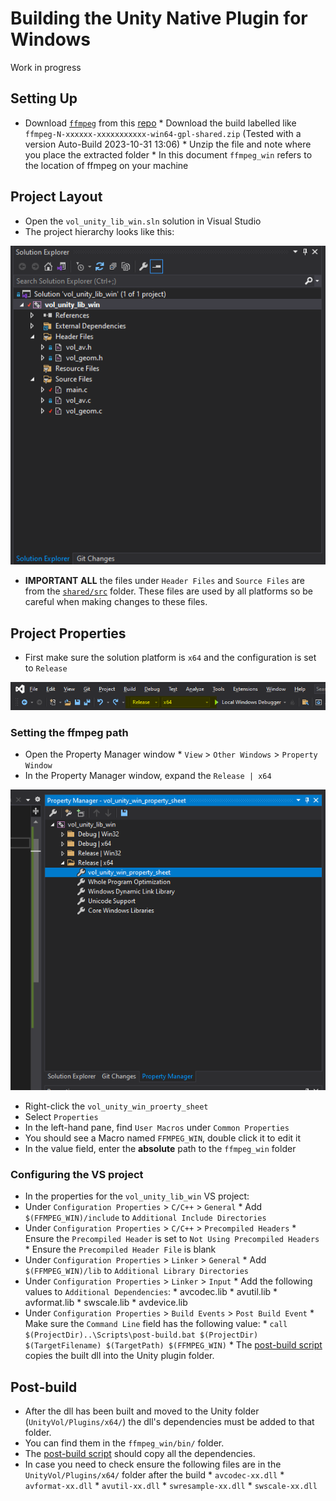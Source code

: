 # Building the Unity Native Plugin for Windows

Work in progress 

## Setting Up
* Download [`ffmpeg`](https://ffmpeg.org/) from this [repo](https://github.com/BtbN/FFmpeg-Builds/releases)
      * Download the build labelled like `ffmpeg-N-xxxxxx-xxxxxxxxxxx-win64-gpl-shared.zip` (Tested with a version Auto-Build 2023-10-31 13:06)
      * Unzip the file and note where you place the extracted folder
      * In this document `ffmpeg_win` refers to the location of ffmpeg on your machine  

## Project Layout
* Open the `vol_unity_lib_win.sln` solution in Visual Studio
* The project hierarchy looks like this:

![Win Project Hierarchy](/readme_resources/image-19.png)

* **IMPORTANT** __ALL__ the files under `Header Files` and `Source Files` are from the [`shared/src`](/shared/src/) folder. These files are used by all platforms so be careful when making changes to these files. 

## Project Properties 
* First make sure the solution platform is `x64` and the configuration is set to `Release`

![Solution Platform & Configuration](/readme_resources/image-20.png)


### Setting the ffmpeg path
* Open the Property Manager window
      * `View` > `Other Windows` > `Property Window` 
* In the Property Manager window, expand the `Release | x64` 

![Property Manager Window](/readme_resources/image-21.png)

* Right-click the `vol_unity_win_proerty_sheet`
* Select `Properties` 
* In the left-hand pane, find `User Macros` under `Common Properties` 
* You should see a Macro named `FFMPEG_WIN`, double click it to edit it
* In the value field, enter the **absolute** path to the `ffmpeg_win` folder 

### Configuring the VS project 
* In the properties for the `vol_unity_lib_win` VS project:
* Under `Configuration Properties` > `C/C++` > `General`
      * Add `$(FFMPEG_WIN)/include` to `Additional Include Directories`
* Under `Configuration Properties` > `C/C++` > `Precompiled Headers` 
      * Ensure the `Precompiled Header` is set to `Not Using Precompiled Headers`
      * Ensure the `Precompiled Header File` is blank
* Under `Configuration Properties` > `Linker` > `General` 
      * Add `$(FFMPEG_WIN)/lib` to `Additional Library Directories`
* Under `Configuration Properties` > `Linker` > `Input`
      * Add the following values to `Additional Dependencies`:
            * avcodec.lib
            * avutil.lib
            * avformat.lib
            * swscale.lib
            * avdevice.lib
* Under `Configuration Properties` > `Build Events` > `Post Build Event` 
      * Make sure the `Command Line` field has the following value:
      * `call $(ProjectDir)..\Scripts\post-build.bat $(ProjectDir) $(TargetFilename) $(TargetPath) $(FFMPEG_WIN)`
      * The [post-build script](/windows/vol_unity_lib_win/Scripts/post-build.bat) copies the built dll into the Unity plugin folder.


## Post-build
* After the dll has been built and moved to the Unity folder (`UnityVol/Plugins/x64/`) the dll's dependencies must be added to that folder. 
* You can find them in the `ffmpeg_win/bin/` folder.
* The [post-build script](/windows/vol_unity_lib_win/Scripts/post-build.bat) should copy all the dependencies. 
* In case you need to check ensure the following files are in the `UnityVol/Plugins/x64/` folder after the build
      * `avcodec-xx.dll`
      * `avformat-xx.dll`
      * `avutil-xx.dll`
      * `swresample-xx.dll`
      * `swscale-xx.dll`